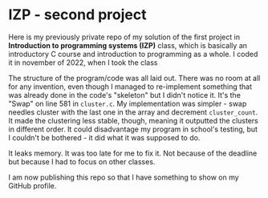 # IZP - second project
Here is my previously private repo of my solution of the first project in **Introduction to programming systems (IZP)** class, which is basically an introductory C course and introduction to programming as a whole.  I coded it in november of 2022, when I took the class

The structure of the program/code was all laid out. There was no room at all for any invention, even though I managed to re-implement something that was already done in the code's "skeleton" but I didn't notice it. It's the "Swap" on line 581 in `cluster.c`. My implementation was simpler - swap needles cluster with the last one in the array and decrement `cluster_count`. It made the clustering less stable, though, meaning it outputted the clusters in different order. It could disadvantage my program in school's testing, but I couldn't be bothered - it did what it was supposed to do.

It leaks memory. It was too late for me to fix it. Not because of the deadline but because I had to focus on other classes.

I am now publishing this repo so that I have something to show on my GitHub profile.
